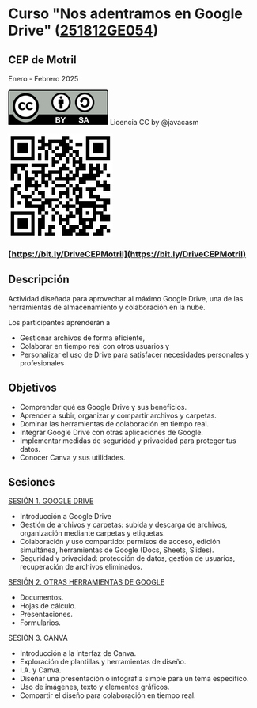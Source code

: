 # Curso **"Nos adentramos en Google Drive"** ([251812GE054](https://www.juntadeandalucia.es/educacion/secretariavirtual/consultaCEP/actividad/251812GE054/))

## CEP de Motril 

Enero - Febrero 2025

![](./images/Licencia_CC_peque.png) Licencia CC by @javacasm

![](./images/qt_curso_drive_motril.png)
### [https://bit.ly/DriveCEPMotril](https://bit.ly/DriveCEPMotril)
## Descripción

Actividad  diseñada para aprovechar al máximo Google Drive, una de las herramientas de almacenamiento y colaboración en la nube. 

Los participantes aprenderán a 
* Gestionar archivos de forma eficiente, 
* Colaborar en tiempo real con otros usuarios y 
* Personalizar el uso de Drive para satisfacer necesidades personales y profesionales

## Objetivos

- Comprender qué es Google Drive y sus beneficios.
- Aprender a subir, organizar y compartir archivos y carpetas.
- Dominar las herramientas de colaboración en tiempo real.
- Integrar Google Drive con otras aplicaciones de Google.    
- Implementar medidas de seguridad y privacidad para proteger tus datos.
- Conocer Canva y sus utilidades.

## Sesiones

[SESIÓN 1. GOOGLE DRIVE](Sesión%201.md)

- Introducción a Google Drive
- Gestión de archivos y carpetas: subida y descarga de archivos, organización mediante carpetas y etiquetas.
- Colaboración y uso compartido: permisos de acceso, edición simultánea, herramientas de Google (Docs, Sheets, Slides).
- Seguridad y privacidad: protección de datos, gestión de usuarios, recuperación de archivos eliminados.

[SESIÓN 2. OTRAS HERRAMIENTAS DE GOOGLE](./Sesión%202.md)

- Documentos.
- Hojas de cálculo.
- Presentaciones.
- Formularios.
  
SESIÓN 3. CANVA

- Introducción a la interfaz de Canva.
- Exploración de plantillas y herramientas de diseño.
- I.A. y Canva.
- Diseñar una presentación o infografía simple para un tema específico.
- Uso de imágenes, texto y elementos gráficos.
- Compartir el diseño para colaboración en tiempo real.